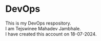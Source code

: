 # DevOps
This is my DevOps respository.<br>
I am Tejswinee Mahadev Jambhale.<br>
I have created this account on 18-07-2024.<br>

